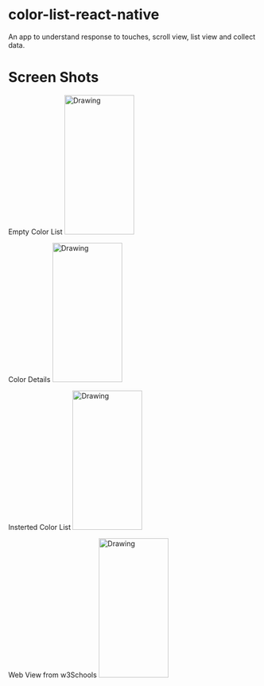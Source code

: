 # color-list-react-native
An app to understand response to touches, scroll view, list view and collect data.


# Screen Shots

Empty Color List
<img src="./asses/empty-color-list.png" alt="Drawing" width="140" height="280"/>

Color Details
<img src="./asses/color-detail-view.png" alt="Drawing" width="140" height="280"/>

Insterted Color List
<img src="./asses/insert-color.png" alt="Drawing" width="140" height="280"/>

Web View from w3Schools
<img src="./asses/web-view.png" alt="Drawing" width="140" height="280"/>
